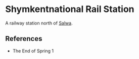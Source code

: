 # Shymkentnational Rail Station
A railway station north of [Salwa](Location/Salwa.md).

## References
- The End of Spring 1
